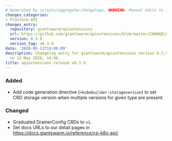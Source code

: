```yaml
---
# Generated by scripts/aggregate-changelogs. WARNING: Manual edits to this files will be overwritten.
changes_categories:
- Platform API
changes_entry:
  repository: giantswarm/apiextensions
  url: https://github.com/giantswarm/apiextensions/blob/master/CHANGELOG.md#039-2020-05-12
  version: 0.3.9
  version_tag: v0.3.9
date: '2020-05-12T14:06:09'
description: Changelog entry for giantswarm/apiextensions version 0.3.9, published
  on 12 May 2020, 14:06.
title: apiextensions release v0.3.9
---
```


### Added
- Add code generation directive (`+kubebuilder:storageversion`) to set CRD
  storage version when multiple versions for given type are present.
### Changed
- Graduated DrainerConfig CRDs to `v1`.
- Set docs URLs to our detail pages in https://docs.giantswarm.io/reference/cp-k8s-api/
